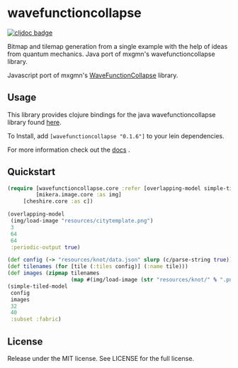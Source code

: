 # wavefunctioncollapse

[![cljdoc badge](https://cljdoc.org/badge/wavefunctioncollapse/wavefunctioncollapse)](https://cljdoc.org/d/wavefunctioncollapse/wavefunctioncollapse/CURRENT)

Bitmap and tilemap generation from a single example with the help of ideas from quantum mechanics. Java port of mxgmn's wavefunctioncollapse library.

Javascript port of mxgmn's [WaveFunctionCollapse](https://github.com/mxgmn/WaveFunctionCollapse "WaveFunctionCollapse") library.

## Usage

This library provides clojure bindings for the java wavefunctioncollapse library found [here](https://github.com/sjcasey21/wavefunctioncollapse "here").

To Install, add `[wavefunctioncollapse "0.1.6"]` to your lein dependencies.

For more information check out the [docs](https://cljdoc.org/d/wavefunctioncollapse/wavefunctioncollapse/CURRENT "here") .

## Quickstart

```clojure
(require [wavefunctioncollapse.core :refer [overlapping-model simple-tiled-model]]
         [mikera.image.core :as img]
	 [cheshire.core :as c])

(overlapping-model 
 (img/load-image "resources/citytemplate.png")
 3
 64
 64
 :periodic-output true)

(def config (-> "resources/knot/data.json" slurp (c/parse-string true)))
(def tilenames (for [tile (:tiles config)] (:name tile)))
(def images (zipmap tilenames 
                    (map #(img/load-image (str "resources/knot/" % ".png")) tilenames))
(simple-tiled-model
 config
 images
 32
 40
 :subset :fabric)
```

## License

Release under the MIT license. See LICENSE for the full license.
